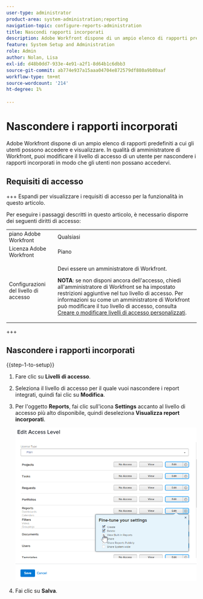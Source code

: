 ```yaml
---
user-type: administrator
product-area: system-administration;reporting
navigation-topic: configure-reports-administration
title: Nascondi rapporti incorporati
description: Adobe Workfront dispone di un ampio elenco di rapporti predefiniti a cui gli utenti possono accedere e visualizzare. In qualità di amministratore di Workfront, puoi modificare il livello di accesso di un utente per nascondere i rapporti incorporati in modo che gli utenti non possano accedervi.
feature: System Setup and Administration
role: Admin
author: Nolan, Lisa
exl-id: d48b0dd7-933e-4e91-a2f1-8d64b1c6dbb3
source-git-commit: ab774e937a15aaa04704e872579df880a9b80aaf
workflow-type: tm+mt
source-wordcount: '214'
ht-degree: 1%

---
```


# Nascondere i rapporti incorporati

Adobe Workfront dispone di un ampio elenco di rapporti predefiniti a cui gli utenti possono accedere e visualizzare. In qualità di amministratore di Workfront, puoi modificare il livello di accesso di un utente per nascondere i rapporti incorporati in modo che gli utenti non possano accedervi.

## Requisiti di accesso

+++ Espandi per visualizzare i requisiti di accesso per la funzionalità in questo articolo.

Per eseguire i passaggi descritti in questo articolo, è necessario disporre dei seguenti diritti di accesso:

<table style="table-layout:auto"> 
 <col> 
 <col> 
 <tbody> 
  <tr> 
   <td role="rowheader">piano Adobe Workfront</td> 
   <td>Qualsiasi</td> 
  </tr> 
  <tr> 
   <td role="rowheader">Licenza Adobe Workfront</td> 
   <td>Piano</td> 
  </tr> 
  <tr> 
   <td role="rowheader">Configurazioni del livello di accesso</td> 
   <td> <p>Devi essere un amministratore di Workfront.</p> <p><b>NOTA</b>: se non disponi ancora dell'accesso, chiedi all'amministratore di Workfront se ha impostato restrizioni aggiuntive nel tuo livello di accesso. Per informazioni su come un amministratore di Workfront può modificare il tuo livello di accesso, consulta <a href="../../../administration-and-setup/add-users/configure-and-grant-access/create-modify-access-levels.md" class="MCXref xref">Creare o modificare livelli di accesso personalizzati</a>.</p> </td> 
  </tr> 
 </tbody> 
</table>

+++

## Nascondere i rapporti incorporati

{{step-1-to-setup}}

1. Fare clic su **Livelli di accesso**.
1. Seleziona il livello di accesso per il quale vuoi nascondere i report integrati, quindi fai clic su **Modifica**.
1. Per l&#39;oggetto **Reports**, fai clic sull&#39;icona **Settings** accanto al livello di accesso più alto disponibile, quindi deseleziona **Visualizza report incorporati**.

   ![](assets/edit-access-level.png)

1. Fai clic su **Salva**.
